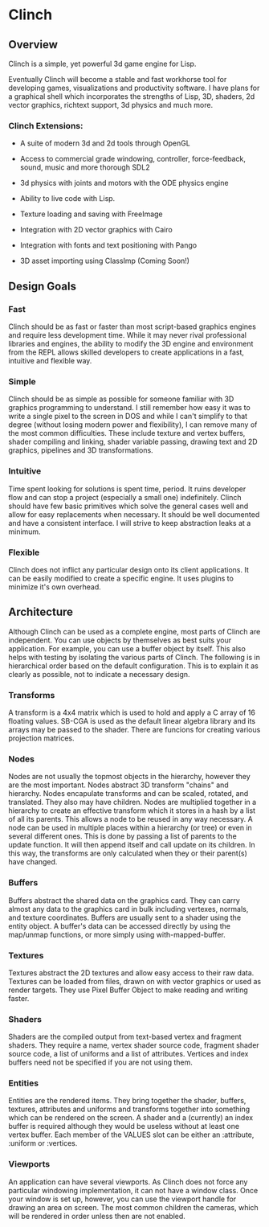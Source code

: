 # Clinch


## Overview

Clinch is a simple, yet powerful 3d game engine for Lisp. 

Eventually Clinch will become a stable and fast workhorse tool for developing games, visualizations and productivity software. I have plans for a graphical shell which incorporates the strengths of Lisp, 3D, shaders, 2d vector graphics, richtext support, 3d physics and much more.

### Clinch Extensions:

* A suite of modern 3d and 2d tools through OpenGL

* Access to commercial grade windowing, controller, force-feedback, sound, music and more thorough SDL2

* 3d physics with joints and motors with the ODE physics engine

* Ability to live code with Lisp.

* Texture loading and saving with FreeImage

* Integration with 2D vector graphics with Cairo

* Integration with fonts and text positioning with Pango

* 3D asset importing using ClassImp (Coming Soon!)

## Design Goals

### Fast 

Clinch should be as fast or faster than most script-based graphics engines and require less development time. While it may never rival professional libraries and engines, the ability to modify the 3D engine and environment from the REPL allows skilled developers to create applications in a fast, intuitive and flexible way.

### Simple

Clinch should be as simple as possible for someone familiar with 3D graphics programming to understand. I still remember how easy it was to write a single pixel to the screen in DOS and while I can't simplify to that degree (without losing modern power and flexibility), I can remove many of the most common difficulties. These include texture and vertex buffers, shader compiling and linking, shader variable passing, drawing text and 2D graphics, pipelines and 3D transformations. 

### Intuitive

Time spent looking for solutions is spent time, period. It ruins developer flow and can stop a project (especially a small one) indefinitely. Clinch should have few basic primitives which solve the general cases well and allow for easy replacements when necessary. It should be well documented and have a consistent interface. I will strive to keep abstraction leaks at a minimum. 

### Flexible

Clinch does not inflict any particular design onto its client applications. It can be easily modified to create a specific engine. It uses plugins to minimize it's own overhead.

## Architecture

Although Clinch can be used as a complete engine, most parts of Clinch are independent. You can use objects by themselves as best suits your application. For example, you can use a buffer object by itself. This also helps with testing by isolating the various parts of Clinch. The following is in hierarchical order based on the default configuration. This is to explain it as clearly as possible, not to indicate a necessary design. 

### Transforms

A transform is a 4x4 matrix which is used to hold and apply a C array of 16 floating values. SB-CGA is used as the default linear algebra library and its arrays may be passed to the shader. There are funcions for creating various projection matrices.

### Nodes

Nodes are not usually the topmost objects in the hierarchy, however they are the most important. Nodes abstract 3D transform "chains" and hierarchy. Nodes encapulate transforms and can be scaled, rotated, and translated. They also may have children. Nodes are multiplied together in a hierarchy to create an effective transform which it stores in a hash by a list of all its parents. This allows a node to be reused in any way necessary. A node can be used in multiple places within a hierarchy (or tree) or even in several different ones. This is done by passing a list of parents to the update function. It will then append itself and call update on its children. In this way, the transforms are only calculated when they or their parent(s) have changed. 

### Buffers

Buffers abstract the shared data on the graphics card. They can carry almost any data to the graphics card in bulk including vertexes, normals, and texture coordinates. Buffers are usually sent to a shader using the entity object. A buffer's data can be accessed directly by using the map/unmap functions, or more simply using with-mapped-buffer.

### Textures

Textures abstract the 2D textures and allow easy access to their raw data. Textures can be loaded from files, drawn on with vector graphics or used as render targets. They use Pixel Buffer Object to make reading and writing faster.

### Shaders

Shaders are the compiled output from text-based vertex and fragment shaders. They require a name, vertex shader source code, fragment shader source code, a list of uniforms and a list of attributes. Vertices and index buffers need not be specified if you are not using them. 

### Entities

Entities are the rendered items. They bring together the shader, buffers, textures, attributes and uniforms and transforms together into something which can be rendered on the screen. A shader and a (currently) an index buffer is required although they would be useless without at least one vertex buffer. Each member of the VALUES slot can be either an :attribute, :uniform or :vertices. 

### Viewports

An application can have several viewports. As Clinch does not force any particular windowing implementation, it can not have a window class. Once your window is set up, however, you can use the viewport handle for drawing an area on screen. The most common children the cameras, which will be rendered in order unless then are not enabled.

